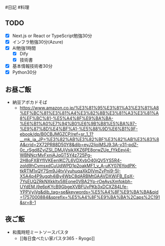 #日記 #料理 

## TODO
- [x] Next.js or React or TypeScript勉強30分
- [x] インフラ勉強30分(Azure)
- [x] AI勉強1時間
	- [x] Dify
	- [x] 技術書
- [x] 基本情報技術者30分
- [x] Python30分

## お昼ご飯
- 納豆アボカドそば
	- https://www.amazon.co.jp/%E3%81%95%E3%81%A3%E3%81%A8%EF%BC%81%E3%81%A4%E3%82%8B%E3%81%A3%E3%81%A8%EF%BC%81-%E5%A4%8F%E9%BA%BA-%E6%B1%A0%E7%94%B0%E6%9B%B8%E5%BA%97-%E9%87%8D%E4%BF%A1-%E5%88%9D%E6%B1%9F-ebook/dp/B0CBJMGZCP/ref=sr_1_1?__mk_ja_JP=%E3%82%AB%E3%82%BF%E3%82%AB%E3%83%8A&crid=2X72PR88D50Y8&dib=eyJ2IjoiMSJ9.3A-v31-pdZ-0c_rSgd8ZyiZSI_DMJjVsikXKZ6PE8orwZUe_fYkEeyi4-WBNNcrMvFxniAJqGT5Y4z725Pg-2H8oFXBYfIVKEenIKC7L6VDXvbO40jQV5YS5R4-zqId9hCvmsxdCuUdWPD1p2oakMF1_y_A-uKY076YqdPK-tkRTM1xQY7Sm9J4tvVyuhuqaXkDIVmZyPni9-5I-X5A4p4P9ugqh4iBy4WbC8dARBMtGAAVDXWiFB_EqX-7YsEUQZRkNXkkltx58Eone0VBA2Yp-rOeAysXmfpkbh-UYdEM.j9e6pKYcB9GbgeXVBFUvPKb3xDCXZ84Lfe-YPPVyjVg&dib_tag=se&keywords=%E5%A4%8F%E9%BA%BA&qid=1757000884&sprefix=%E5%A4%8F%E9%BA%BA%2Caps%2C191&sr=8-1

## 夜ご飯
- 和風時短ミートソースパスタ
	- [[毎日食べたい家パスタ365 - Ryogo]]